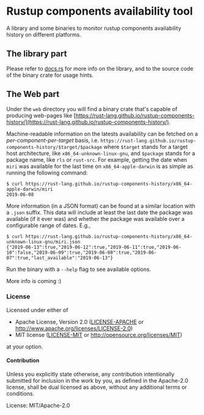 # Rustup components availability tool

A library and some binaries to monitor rustup components availability history
on different platforms.

## The library part

Please refer to [docs.rs](https://docs.rs/rustup-available-packages) for more info on
the library, and to the source code of the binary crate for usage hints.

## The Web part

Under the `web` directory you will find a binary crate that's capable of
producing web-pages like
[https://rust-lang.github.io/rustup-components-history/](https://rust-lang.github.io/rustup-components-history/).

Machine-readable information on the latests availability can be fetched on a
*per-component-per-target* basis, i.e.
`https://rust-lang.github.io/rustup-components-history/$target/$package` where `$target` stands for
a target host architecture, like `x86_64-unknown-linux-gnu`, and `$package` stands for a package
name, like `rls` or `rust-src`. For example, getting the date when `miri` was available for the last
time on `x86_64-apple-darwin` is as simple as running the following command:

```
$ curl https://rust-lang.github.io/rustup-components-history/x86_64-apple-darwin/miri
2019-06-08
```

More information (in a JSON format) can be found at a similar location with a `.json` suffix. This
data will include at least the last date the package was available (if it ever was) and whether the
package was available over a configurable range of dates. E.g.,

```
$ curl https://rust-lang.github.io/rustup-components-history/x86_64-unknown-linux-gnu/miri.json
{"2019-06-13":true,"2019-06-12":true,"2019-06-11":true,"2019-06-10":false,"2019-06-09":true,"2019-06-08":true,"2019-06-07":true,"last_available":"2019-06-13"}
```

Run the binary with a `--help` flag to see available options.

More info is coming :)

### License

Licensed under either of

 * Apache License, Version 2.0 ([LICENSE-APACHE](LICENSE-APACHE) or http://www.apache.org/licenses/LICENSE-2.0)
 * MIT license ([LICENSE-MIT](LICENSE-MIT) or http://opensource.org/licenses/MIT)

at your option.

#### Contribution

Unless you explicitly state otherwise, any contribution intentionally submitted
for inclusion in the work by you, as defined in the Apache-2.0 license, shall be dual licensed as above, without any
additional terms or conditions.

License: MIT/Apache-2.0
